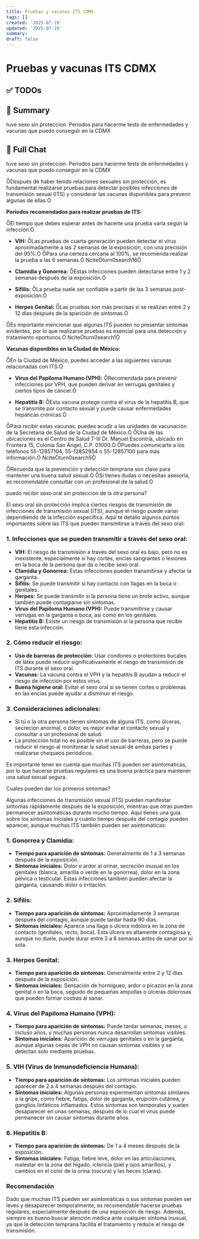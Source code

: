 ```yaml
---
title: Pruebas y vacunas ITS CDMX
tags: []
created: '2025-07-19'
updated: '2025-07-19'
summary:
draft: false
---
```


# Pruebas y vacunas ITS CDMX

## ✅ TODOs


## 📌 Summary
tuve sexo sin proteccion. Periodos para hacerme tests de enfermedades y vacunas que puedo conseguir en la CDMX

## 🧠 Full Chat


tuve sexo sin proteccion. Periodos para hacerme tests de enfermedades y vacunas que puedo conseguir en la CDMX



Después de haber tenido relaciones sexuales sin protección, es fundamental realizarse pruebas para detectar posibles infecciones de transmisión sexual (ITS) y considerar las vacunas disponibles para prevenir algunas de ellas.

**Períodos recomendados para realizar pruebas de ITS:**

El tiempo que debes esperar antes de hacerte una prueba varía según la infección:

- **VIH:** Las pruebas de cuarta generación pueden detectar el virus aproximadamente a las 2 semanas de la exposición, con una precisión del 95%. Para una certeza cercana al 100%, se recomienda realizar la prueba a las 6 semanas. citeturn0search16

- **Clamidia y Gonorrea:** Estas infecciones pueden detectarse entre 1 y 2 semanas después de la exposición.

- **Sífilis:** La prueba suele ser confiable a partir de las 3 semanas post-exposición.

- **Herpes Genital:** Las pruebas son más precisas si se realizan entre 2 y 12 días después de la aparición de síntomas.

Es importante mencionar que algunas ITS pueden no presentar síntomas evidentes, por lo que realizarse pruebas es esencial para una detección y tratamiento oportunos. citeturn0search1

**Vacunas disponibles en la Ciudad de México:**

En la Ciudad de México, puedes acceder a las siguientes vacunas relacionadas con ITS:

- **Virus del Papiloma Humano (VPH):** Recomendada para prevenir infecciones por VPH, que pueden derivar en verrugas genitales y ciertos tipos de cáncer.

- **Hepatitis B:** Esta vacuna protege contra el virus de la hepatitis B, que se transmite por contacto sexual y puede causar enfermedades hepáticas crónicas.

Para recibir estas vacunas, puedes acudir a las unidades de vacunación de la Secretaría de Salud de la Ciudad de México. Una de las ubicaciones es el Centro de Salud T-III Dr. Manuel Escontría, ubicado en Frontera 15, Colonia San Ángel, C.P. 01000. Puedes comunicarte a los teléfonos 55-12857104, 55-12852954 o 55-12857100 para más información. citeturn0search5

Recuerda que la prevención y detección temprana son clave para mantener una buena salud sexual. Si tienes dudas o necesitas asesoría, es recomendable consultar con un profesional de la salud. 

puedo recibir sexo oral sin proteccion de la otra persona?

El sexo oral sin protección implica ciertos riesgos de transmisión de infecciones de transmisión sexual (ITS), aunque el riesgo puede variar dependiendo de la infección específica. Aquí te detallo algunos puntos importantes sobre las ITS que pueden transmitirse a través del sexo oral:

### 1. **Infecciones que se pueden transmitir a través del sexo oral:**

   - **VIH:** El riesgo de transmisión a través del sexo oral es bajo, pero no es inexistente, especialmente si hay cortes, encías sangrantes o lesiones en la boca de la persona que da o recibe sexo oral.
   - **Clamidia y Gonorrea:** Estas infecciones pueden transmitirse y afectar la garganta.
   - **Sífilis:** Se puede transmitir si hay contacto con llagas en la boca o genitales.
   - **Herpes:** Se puede transmitir si la persona tiene un brote activo, aunque también puede contagiarse sin síntomas.
   - **Virus del Papiloma Humano (VPH):** Puede transmitirse y causar verrugas en la garganta o boca, así como en los genitales.
   - **Hepatitis B:** Existe un riesgo de transmisión si la persona que recibe tiene esta infección.

### 2. **Cómo reducir el riesgo:**

   - **Uso de barreras de protección:** Usar condones o protectores bucales de látex puede reducir significativamente el riesgo de transmisión de ITS durante el sexo oral.
   - **Vacunas:** La vacuna contra el VPH y la hepatitis B ayudan a reducir el riesgo de infección por estos virus.
   - **Buena higiene oral:** Evitar el sexo oral si se tienen cortes o problemas en las encías puede ayudar a disminuir el riesgo.

### 3. **Consideraciones adicionales:**

   - Si tú o la otra persona tienen síntomas de alguna ITS, como úlceras, secreción anormal, o dolor, es mejor evitar el contacto sexual y consultar a un profesional de salud.
   - La protección total no es posible sin el uso de barreras, pero se puede reducir el riesgo al monitorear la salud sexual de ambas partes y realizarse chequeos periódicos.

Es importante tener en cuenta que muchas ITS pueden ser asintomáticas, por lo que hacerse pruebas regulares es una buena práctica para mantener una salud sexual segura.

Cuales pueden dar los primeros sintomas?

Algunas infecciones de transmisión sexual (ITS) pueden manifestar síntomas rápidamente después de la exposición, mientras que otras pueden permanecer asintomáticas durante mucho tiempo. Aquí tienes una guía sobre los síntomas iniciales y cuánto tiempo después del contagio pueden aparecer, aunque muchas ITS también pueden ser asintomáticas:

### 1. **Gonorrea y Clamidia:**
   - **Tiempo para aparición de síntomas:** Generalmente de 1 a 3 semanas después de la exposición.
   - **Síntomas iniciales:** Dolor o ardor al orinar, secreción inusual en los genitales (blanca, amarilla o verde en la gonorrea), dolor en la zona pélvica o testicular. Estas infecciones también pueden afectar la garganta, causando dolor o irritación.

### 2. **Sífilis:**
   - **Tiempo para aparición de síntomas:** Aproximadamente 3 semanas después del contagio, aunque puede tardar hasta 90 días.
   - **Síntomas iniciales:** Aparece una llaga o úlcera indolora en la zona de contacto (genitales, recto, boca). Esta úlcera es altamente contagiosa y, aunque no duele, puede durar entre 3 a 6 semanas antes de sanar por sí sola.

### 3. **Herpes Genital:**
   - **Tiempo para aparición de síntomas:** Generalmente entre 2 y 12 días después de la exposición.
   - **Síntomas iniciales:** Sensación de hormigueo, ardor o picazón en la zona genital o en la boca, seguido de pequeñas ampollas o úlceras dolorosas que pueden formar costras al sanar.

### 4. **Virus del Papiloma Humano (VPH):**
   - **Tiempo para aparición de síntomas:** Puede tardar semanas, meses, o incluso años, y muchas personas nunca desarrollan síntomas visibles.
   - **Síntomas iniciales:** Aparición de verrugas genitales o en la garganta, aunque algunas cepas de VPH no causan síntomas visibles y se detectan solo mediante pruebas.

### 5. **VIH (Virus de Inmunodeficiencia Humana):**
   - **Tiempo para aparición de síntomas:** Los síntomas iniciales pueden aparecer de 2 a 4 semanas después del contagio.
   - **Síntomas iniciales:** Algunas personas experimentan síntomas similares a la gripe, como fiebre, fatiga, dolor de garganta, erupción cutánea, y ganglios linfáticos inflamados. Estos síntomas son temporales y suelen desaparecer en unas semanas, después de lo cual el virus puede permanecer sin causar síntomas durante años.

### 6. **Hepatitis B:**
   - **Tiempo para aparición de síntomas:** De 1 a 4 meses después de la exposición.
   - **Síntomas iniciales:** Fatiga, fiebre leve, dolor en las articulaciones, malestar en la zona del hígado, ictericia (piel y ojos amarillos), y cambios en el color de la orina (oscura) y las heces (claras).

### Recomendación

Dado que muchas ITS pueden ser asintomáticas o sus síntomas pueden ser leves y desaparecer temporalmente, es recomendable hacerse pruebas regulares, especialmente después de una exposición de riesgo. Además, siempre es bueno buscar atención médica ante cualquier síntoma inusual, ya que la detección temprana facilita el tratamiento y reduce el riesgo de transmisión.